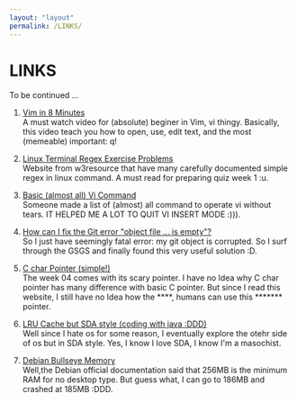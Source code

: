 ```yaml
---
layout: "layout"
permalink: /LINKS/
---
```


# LINKS

To be continued ...

1. [Vim in 8 Minutes](https://www.youtube.com/watch?v=ggSyF1SVFr4) <br>
A must watch video for (absolute) beginer in Vim, vi thingy.
Basically, this video teach you how to open, use, edit text, and the most (memeable) important: q!

2. [Linux Terminal Regex Exercise Problems](https://www.w3resource.com/linux-system-administration/regular-expressions.php) <br>
Website from w3resource that have many carefully documented simple regex in linux command. A must read for preparing quiz week 1 :u.

3. [Basic (almost all) Vi Command](https://gist.github.com/AaronPhalen/99d84494dfd36523c0de)<br>
Someone made a list of (almost) all command to operate vi without tears. IT HELPED ME A LOT TO QUIT VI INSERT MODE :))).

4. [How can I fix the Git error "object file ... is empty"?](https://stackoverflow.com/questions/11706215/how-can-i-fix-the-git-error-object-file-is-empty)<br>
So I just have seemingly fatal error: my git object is corrupted. So I surf through the GSGS and finally found this very useful solution :D.

5. [C char Pointer (simple!)](https://overiq.com/c-programming-101/character-array-and-character-pointer-in-c/) <br>
The week 04 comes with its scary pointer. I have no Idea why C char pointer has many difference with basic C pointer. But since I read this website, I still have no Idea how the ****, humans can use this ******* pointer.

6. [LRU Cache but SDA style (coding with java :DDD)](https://leetcode.com/problems/lru-cache/)<br>
Well since I hate os for some reason, I eventually explore the otehr side of os but in SDA style. Yes, I know I love SDA, I know I'm a masochist.

7. [Debian Bullseye Memory](https://www.debian.org/releases/bullseye/amd64/ch03s04.en.html)<br>
Well,the Debian official documentation said that 256MB is the minimum RAM for no desktop type. But guess what, I can go to 186MB and crashed at 185MB :DDD.

